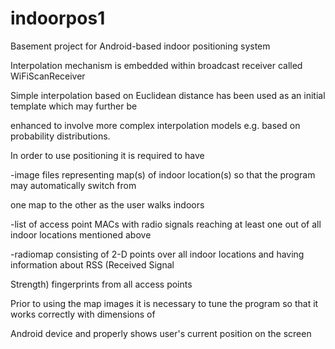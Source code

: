 indoorpos1
==========

Basement project for Android-based indoor positioning system

Interpolation mechanism is embedded within broadcast receiver called WiFiScanReceiver

Simple interpolation based on Euclidean distance has been used as an initial template which may further be

enhanced to involve more complex interpolation models e.g. based on probability distributions.

In order to use positioning it is required to have 

-image files representing map(s) of indoor location(s) so that the program may automatically switch from 

 one map to the other as the user walks indoors
 
-list of access point MACs with radio signals reaching at least one out of all indoor locations mentioned above

-radiomap consisting of 2-D points over all indoor locations and having information about RSS (Received Signal
 
 Strength) fingerprints from all access points 

Prior to using the map images it is necessary to tune the program so that it works correctly with dimensions of 

Android device and properly shows user's current position on the screen
